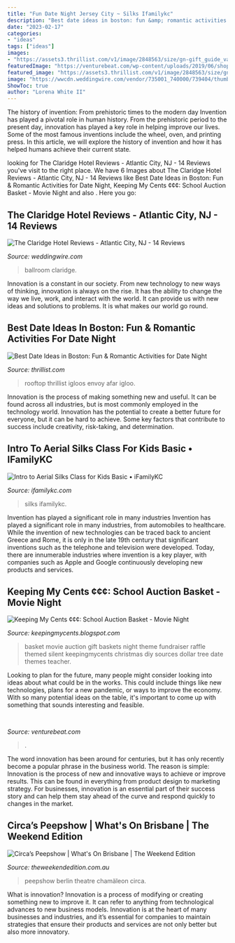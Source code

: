 ```yaml
---
title: "Fun Date Night Jersey City ~ Silks Ifamilykc"
description: "Best date ideas in boston: fun &amp; romantic activities for date night"
date: "2023-02-17"
categories:
- "ideas"
tags: ["ideas"]
images:
- "https://assets3.thrillist.com/v1/image/2848563/size/gn-gift_guide_variable_c.jpg"
featuredImage: "https://venturebeat.com/wp-content/uploads/2019/06/shopify-3d-models.jpg"
featured_image: "https://assets3.thrillist.com/v1/image/2848563/size/gn-gift_guide_variable_c.jpg"
image: "https://wwcdn.weddingwire.com/vendor/735001_740000/739404/thumbnails/1200x1200_1450467645-186640e2d75bbd7d-1450467236670-cardillo.jpg"
ShowToc: true
author: "Lorena White II"
---
```



The history of invention: From prehistoric times to the modern day
Invention has played a pivotal role in human history. From the prehistoric period to the present day, innovation has played a key role in helping improve our lives. Some of the most famous inventions include the wheel, oven, and printing press. In this article, we will explore the history of invention and how it has helped humans achieve their current state.

	

		
looking for The Claridge Hotel Reviews - Atlantic City, NJ - 14 Reviews you've visit to the right place. We have 6 Images about The Claridge Hotel Reviews - Atlantic City, NJ - 14 Reviews like Best Date Ideas in Boston: Fun &amp; Romantic Activities for Date Night, Keeping My Cents ¢¢¢: School Auction Basket - Movie Night and also . Here you go:
		
    
## The Claridge Hotel Reviews - Atlantic City, NJ - 14 Reviews

<img loading=lazy src="https://wwcdn.weddingwire.com/vendor/735001_740000/739404/thumbnails/1200x1200_1450467645-186640e2d75bbd7d-1450467236670-cardillo.jpg" onerror="this.onerror=null;this.src='https://tse1.mm.bing.net/th?id=OIP.nt0NS3FZCkGdVCszjoR0UwHaE8&amp;pid=15.1';" alt="The Claridge Hotel Reviews - Atlantic City, NJ - 14 Reviews">

_Source: weddingwire.com_

>ballroom claridge. 

	

Innovation is a constant in our society. From new technology to new ways of thinking, innovation is always on the rise. It has the ability to change the way we live, work, and interact with the world. It can provide us with new ideas and solutions to problems. It is what makes our world go round.

    
## Best Date Ideas In Boston: Fun &amp; Romantic Activities For Date Night

<img loading=lazy src="https://assets3.thrillist.com/v1/image/2848563/size/gn-gift_guide_variable_c.jpg" onerror="this.onerror=null;this.src='https://tse4.mm.bing.net/th?id=OIP.PWMyCQ0CERy06mz0wHea4AHaE7&amp;pid=15.1';" alt="Best Date Ideas in Boston: Fun &amp; Romantic Activities for Date Night">

_Source: thrillist.com_

>rooftop thrillist igloos envoy afar igloo. 

	

Innovation is the process of making something new and useful. It can be found across all industries, but is most commonly employed in the technology world. Innovation has the potential to create a better future for everyone, but it can be hard to achieve. Some key factors that contribute to success include creativity, risk-taking, and determination.

    
## Intro To Aerial Silks Class For Kids Basic • IFamilyKC

<img loading=lazy src="https://www.ifamilykc.com/blog/wp-content/uploads/2020/12/intro-to-aerial-silks-class-for-kids-at-learning2fly.jpg" onerror="this.onerror=null;this.src='https://tse1.mm.bing.net/th?id=OIP.H0Nq4pnWg0L7ebLxPYc9SQHaFj&amp;pid=15.1';" alt="Intro to Aerial Silks Class for Kids Basic • iFamilyKC">

_Source: ifamilykc.com_

>silks ifamilykc. 

	

Invention has played a significant role in many industries
Invention has played a significant role in many industries, from automobiles to healthcare. While the invention of new technologies can be traced back to ancient Greece and Rome, it is only in the late 19th century that significant inventions such as the telephone and television were developed. Today, there are innumerable industries where invention is a key player, with companies such as Apple and Google continuously developing new products and services.

    
## Keeping My Cents ¢¢¢: School Auction Basket - Movie Night

<img loading=lazy src="http://4.bp.blogspot.com/-aV_Jj_l3wnU/VOTewM5ddyI/AAAAAAAAEJk/ZKEEzAwgk1k/s1600/school%2Bauction%2Bbasket%2Bmovie%2Bnight%2B2.png" onerror="this.onerror=null;this.src='https://tse3.mm.bing.net/th?id=OIP.4GBmPZl1wKzFVBVwa49v3QHaKC&amp;pid=15.1';" alt="Keeping My Cents ¢¢¢: School Auction Basket - Movie Night">

_Source: keepingmycents.blogspot.com_

>basket movie auction gift baskets night theme fundraiser raffle themed silent keepingmycents christmas diy sources dollar tree date themes teacher. 

	

Looking to plan for the future, many people might consider looking into ideas about what could be in the works. This could include things like new technologies, plans for a new pandemic, or ways to improve the economy. With so many potential ideas on the table, it's important to come up with something that sounds interesting and feasible.

    
## 

<img loading=lazy src="https://venturebeat.com/wp-content/uploads/2019/06/shopify-3d-models.jpg" onerror="this.onerror=null;this.src='https://tse1.mm.bing.net/th?id=OIP.TT16MF0Uq6X0jOCyCSpPPwHaEo&amp;pid=15.1';" alt="">

_Source: venturebeat.com_

>. 

	

The word innovation has been around for centuries, but it has only recently become a popular phrase in the business world. The reason is simple: Innovation is the process of new and innovative ways to achieve or improve results. This can be found in everything from product design to marketing strategy. For businesses, innovation is an essential part of their success story and can help them stay ahead of the curve and respond quickly to changes in the market.

    
## Circa’s Peepshow | What&#039;s On Brisbane | The Weekend Edition

<img loading=lazy src="https://media.theweekendedition.com.au/wp-content/uploads/2019/12/TWE-Peepshow-3.jpg" onerror="this.onerror=null;this.src='https://tse3.mm.bing.net/th?id=OIP.iHa-Y68AFhp8qKEyeEm2JgHaDt&amp;pid=15.1';" alt="Circa’s Peepshow | What&#039;s On Brisbane | The Weekend Edition">

_Source: theweekendedition.com.au_

>peepshow berlin theatre chamäleon circa. 

	

What is innovation?
Innovation is a process of modifying or creating something new to improve it. It can refer to anything from technological advances to new business models. Innovation is at the heart of many businesses and industries, and it’s essential for companies to maintain strategies that ensure their products and services are not only better but also more innovatory.

